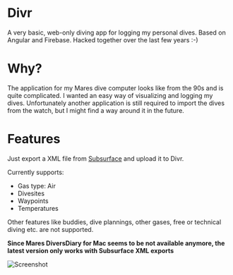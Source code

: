 # Divr

A very basic, web-only diving app for logging my personal dives. Based on Angular and Firebase. Hacked together over the last few years :-)

# Why?

The application for my Mares dive computer looks like from the 90s and is quite complicated. I wanted an easy way of visualizing and logging my dives. Unfortunately another application is still required to import the dives from the watch, but I might find a way around it in the future.

# Features

Just export a XML file from [Subsurface](https://subsurface-divelog.org/)  and upload it to Divr.

Currently supports:

* Gas type: Air
* Divesites
* Waypoints
* Temperatures


Other features like buddies, dive plannings, other gases, free or technical diving etc. are not supported.

**Since Mares DiversDiary for Mac seems to be not available anymore, the latest version only works with Subsurface XML exports**

![Screenshot](https://user-images.githubusercontent.com/15780097/103461908-01d69900-4d22-11eb-9532-96fa1e3bd9b6.png)
